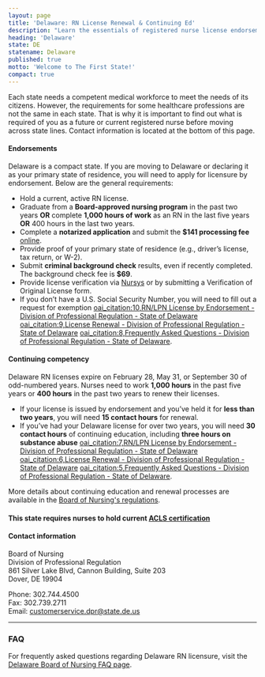```yaml
---
layout: page
title: 'Delaware: RN License Renewal & Continuing Ed'
description: "Learn the essentials of registered nurse license endorsement, renewal, and continuing education in Delaware. Stay compliant with your nursing license."
heading: 'Delaware'
state: DE
statename: Delaware
published: true
motto: 'Welcome to The First State!'
compact: true
---
```


Each state needs a competent medical workforce to meet the needs of its citizens. However, the requirements for some healthcare professions are not the same in each state. That is why it is important to find out what is required of you as a future or current registered nurse before moving across state lines. Contact information is located at the bottom of this page.

#### Endorsements

Delaware is a compact state. If you are moving to Delaware or declaring it as your primary state of residence, you will need to apply for licensure by endorsement. Below are the general requirements:

- Hold a current, active RN license.
- Graduate from a **Board-approved nursing program** in the past two years **OR** complete **1,000 hours of work** as an RN in the last five years **OR** 400 hours in the last two years.
- Complete a **notarized application** and submit the **$141 processing fee** [online](https://delpros.delaware.gov/OH_HomePage).
- Provide proof of your primary state of residence (e.g., driver’s license, tax return, or W-2).
- Submit **criminal background check** results, even if recently completed. The background check fee is **$69**.
- Provide license verification via [Nursys](https://www.nursys.com) or by submitting a Verification of Original License form.
- If you don’t have a U.S. Social Security Number, you will need to fill out a request for exemption [oai_citation:10,RN/LPN License by Endorsement - Division of Professional Regulation - State of Delaware](https://dpr.delaware.gov/boards/nursing/reciprocity/) [oai_citation:9,License Renewal - Division of Professional Regulation - State of Delaware](https://dpr.delaware.gov/boards/nursing/renewal/) [oai_citation:8,Frequently Asked Questions - Division of Professional Regulation - State of Delaware](https://dpr.delaware.gov/boards/nursing/faqs/).

#### Continuing competency

Delaware RN licenses expire on February 28, May 31, or September 30 of odd-numbered years. Nurses need to work **1,000 hours** in the past five years or **400 hours** in the past two years to renew their licenses.

- If your license is issued by endorsement and you’ve held it for **less than two years**, you will need **15 contact hours** for renewal.
- If you’ve had your Delaware license for over two years, you will need **30 contact hours** of continuing education, including **three hours on substance abuse** [oai_citation:7,RN/LPN License by Endorsement - Division of Professional Regulation - State of Delaware](https://dpr.delaware.gov/boards/nursing/reciprocity/) [oai_citation:6,License Renewal - Division of Professional Regulation - State of Delaware](https://dpr.delaware.gov/boards/nursing/renewal/) [oai_citation:5,Frequently Asked Questions - Division of Professional Regulation - State of Delaware](https://dpr.delaware.gov/boards/nursing/faqs/).

More details about continuing education and renewal processes are available in the [Board of Nursing's regulations](https://regulations.delaware.gov/AdminCode/title24/1900.shtml).

#### This state requires nurses to hold current [ACLS certification](https://www.acls.net/delaware-acls-pals-bls)

#### Contact information

Board of Nursing  
Division of Professional Regulation  
861 Silver Lake Blvd, Cannon Building, Suite 203  
Dover, DE 19904

Phone: 302.744.4500  
Fax: 302.739.2711  
Email: <customerservice.dpr@state.de.us>

---

### FAQ

For frequently asked questions regarding Delaware RN licensure, visit the [Delaware Board of Nursing FAQ page](https://dpr.delaware.gov/boards/nursing/faqs/).
